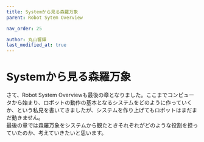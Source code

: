 ```yaml
---
title: Systemから見る森羅万象
parent: Robot Sytem Overview

nav_order: 25

author: 丸山響輝
last_modified_at: true
---
```


# **Systemから見る森羅万象**

さて、Robot System Overviewも最後の章となりました。ここまでコンピュータから始まり、ロボットの動作の基本となるシステムをどのように作っていくか、という私見を書いてきましたが、システムを作り上げてもロボットはまだまだ動きません。  
最後の章では森羅万象をシステムから観たときそれぞれがどのような役割を担っていたのか、考えていきたいと思います。
